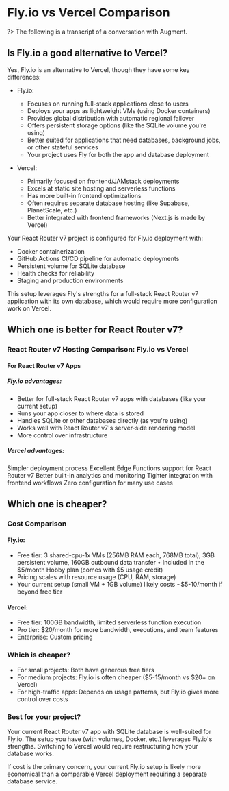 # Fly.io vs Vercel Comparison

?> The following is a transcript of a conversation with Augment.

## Is Fly.io a good alternative to Vercel?

Yes, Fly.io is an alternative to Vercel, though they have some key differences:

- Fly.io:
   - Focuses on running full-stack applications close to users
   - Deploys your apps as lightweight VMs (using Docker containers)
   - Provides global distribution with automatic regional failover
   - Offers persistent storage options (like the SQLite volume you're using)
   - Better suited for applications that need databases, background jobs, or other stateful services
   - Your project uses Fly for both the app and database deployment

- Vercel:
   - Primarily focused on frontend/JAMstack deployments
   - Excels at static site hosting and serverless functions
   - Has more built-in frontend optimizations
   - Often requires separate database hosting (like Supabase, PlanetScale, etc.)
   - Better integrated with frontend frameworks (Next.js is made by Vercel)

Your React Router v7 project is configured for Fly.io deployment with:

- Docker containerization
- GitHub Actions CI/CD pipeline for automatic deployments
- Persistent volume for SQLite database
- Health checks for reliability
- Staging and production environments

This setup leverages Fly's strengths for a full-stack React Router v7 application with its own database, which would require more configuration work on Vercel.

## Which one is better for React Router v7?

### React Router v7 Hosting Comparison: Fly.io vs Vercel

#### For React Router v7 Apps

##### Fly.io advantages:

- Better for full-stack React Router v7 apps with databases (like your current setup)
- Runs your app closer to where data is stored
- Handles SQLite or other databases directly (as you're using)
- Works well with React Router v7's server-side rendering model
- More control over infrastructure

##### Vercel advantages:

Simpler deployment process
Excellent Edge Functions support for React Router v7
Better built-in analytics and monitoring
Tighter integration with frontend workflows
Zero configuration for many use cases

## Which one is cheaper?

### Cost Comparison

#### Fly.io:

- Free tier: 3 shared-cpu-1x VMs (256MB RAM each, 768MB total), 3GB persistent volume, 160GB outbound data transfer
  • Included in the $5/month Hobby plan (comes with $5 usage credit)
- Pricing scales with resource usage (CPU, RAM, storage)
- Your current setup (small VM + 1GB volume) likely costs ~$5-10/month if beyond free tier

#### Vercel:

- Free tier: 100GB bandwidth, limited serverless function execution
- Pro tier: $20/month for more bandwidth, executions, and team features
- Enterprise: Custom pricing

### Which is cheaper?

- For small projects: Both have generous free tiers
- For medium projects: Fly.io is often cheaper ($5-15/month vs $20+ on Vercel)
- For high-traffic apps: Depends on usage patterns, but Fly.io gives more control over costs

### Best for your project?

Your current React Router v7 app with SQLite database is well-suited for Fly.io. The setup you have (with volumes, Docker, etc.) leverages Fly.io's strengths. Switching to Vercel would require restructuring how your database works.

If cost is the primary concern, your current Fly.io setup is likely more economical than a comparable Vercel deployment requiring a separate database service.
